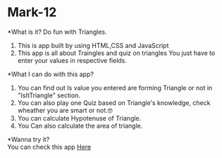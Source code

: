 # Mark-12

*What is it?
 Do fun with Triangles.
1. This is app built by using HTML,CSS and JavaScript
2. This app is all about Traingles and quiz on triangles
You just have to enter your values in respective fields.

*What I can do with this app?
1. You can find out Is value you entered are forming Triangle or not in "IsItTriangle" section.
2. You can also play one Quiz based on Triangle's knowledge, check wheather you are smart or not.🤓
3. You can calculate Hypotenuse of Triangle.
4. You Can also calculate the area of triangle.

*Wanna try it?  
You can check this app [Here](https://know-fun-triangles.netlify.app/hypotenuse.html)